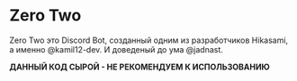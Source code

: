 # Zero Two

Zero Two это Discord Bot, созданный одним из разработчиков Hikasami, а именно @kamil12-dev. И доведеный до ума @jadnast.

**ДАННЫЙ КОД СЫРОЙ - НЕ РЕКОМЕНДУЕМ К ИСПОЛЬЗОВАНИЮ**
